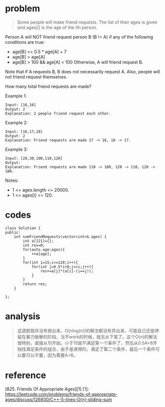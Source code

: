 # problem
>Some people will make friend requests. The list of their ages is given and ages[i] is the age of the ith person. 

Person A will NOT friend request person B (B != A) if any of the following conditions are true:

- age[B] <= 0.5 * age[A] + 7
- age[B] > age[A]
- age[B] > 100 && age[A] < 100
Otherwise, A will friend request B.

Note that if A requests B, B does not necessarily request A.  Also, people will not friend request themselves.

How many total friend requests are made?

Example 1:
```
Input: [16,16]
Output: 2
Explanation: 2 people friend request each other.
```
Example 2:
```
Input: [16,17,18]
Output: 2
Explanation: Friend requests are made 17 -> 16, 18 -> 17.
```
Example 3:
```
Input: [20,30,100,110,120]
Output: 
Explanation: Friend requests are made 110 -> 100, 120 -> 110, 120 -> 100.
```

Notes:
- 1 <= ages.length <= 20000.
- 1 <= ages[i] <= 120.

# codes
```
class Solution {
public:
    int numFriendRequests(vector<int>& ages) {
        int a[121]={};
        int res=0;
        for(auto age:ages){
            ++a[age];
        }
        for(int i=15;i<=120;i++){
            for(int j=0.5*i+8;j<=i;j++){
                res+=a[j]*(a[i]-(i==j));
            }
        }
        return res;
    }
   
};
```

# analysis
>这道题我并没有做出来，O(nlog(n))的解法都没有弄出来，可能自己还是停留在暴力破解的阶段，当不work的时候，就无从下笔了。这个O(n)的解法很特别，直接从15开始，小于15就不满足第一个条件了，然后从0.5A+8开始找满足条件的组合，由于是递增的，满足了第二个条件，最后一个条件可以要可以不要，因为需要A>B。

# reference
[825. Friends Of Appropriate Ages][1]
[1]: https://leetcode.com/problems/friends-of-appropriate-ages/discuss/126930/C++-5-lines-O(n)-sliding-sum
